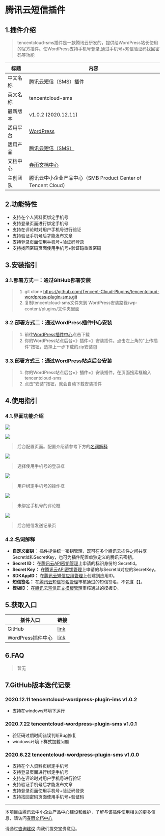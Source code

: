 # 腾讯云短信插件

## 1.插件介绍
> tencentcloud-sms插件是一款腾讯云研发的，提供给WordPress站长使用的官方插件。使WordPress支持手机号登录,通过手机号+短信验证码找回密码等功能

| 标题       | 内容                                                         |
| ---------- | ------------------------------------------------------------ |
| 中文名称     | 腾讯云短信（SMS）插件                                         |
| 英文名称   | tencentcloud-sms                                       |
| 最新版本   | v1.0.2 (2020.12.11)                                           |
| 适用平台 | [WordPress](https://wordpress.org/)                             |
| 适用产品 | [腾讯云短信（SMS）](https://cloud.tencent.com/product/sms)      |
| 文档中心   | [春雨文档中心](https://openapp.qq.com/docs/Wordpress/sms.html) |
| 主创团队   | 腾讯云中小企业产品中心（SMB Product Center of Tencent Cloud）    |

## 2.功能特性

- 支持在个人资料页绑定手机号
- 支持登录页面进行绑定手机号
- 支持在评论时对用户手机号进行验证
- 支持验证手机号后才能发布文章
- 支持登录页面使用手机号+验证码登录
- 支持找回密码页面使用手机号+验证码重置密码

## 3.安装指引

### 3.1.部署方式一：通过GitHub部署安装

> 1. git clone https://github.com/Tencent-Cloud-Plugins/tencentcloud-wordpress-plugin-sms.git
> 2. 复制tencentcloud-sms文件夹到 WordPress安装路径/wp-content/plugins/文件夹里面

### 3.2.部署方式二：通过WordPress插件中心安装
> 1. 前往[WordPress插件中心](https://wordpress.org/plugins/tencentcloud-sms)点击下载
> 2. 你的WordPress站点后台=》插件=》安装插件。点击左上角的"上传插件"按钮，选择上一步下载的zip安装包

### 3.3.部署方式三：通过WordPress站点后台安装
> 1. 你的WordPress站点后台=》插件=》安装插件。在页面搜索框输入tencentcloud-sms
> 2. 点击"安装"按钮，就会自动下载安装插件

## 4.使用指引

### 4.1.界面功能介绍

![](./images/sms1.png)

![](../images/Wordpress/sms2.png)
> 后台配置页面。配置介绍请参考下方的[名词解释](#_4-2-名词解释)

![](./images/sms4.png)
> 选择使用手机号的登录框

![](./images/sms5.png)
> 用户绑定手机号的操作框

![](./images/sms6.png)
> 未绑定手机号的评论框

![](./images/sms7.png)
> 后台短信发送记录页


### 4.2.名词解释
- **自定义密钥：** 插件提供统一密钥管理，既可在多个腾讯云插件之间共享SecretId和SecretKey，也可为插件配置单独定义的腾讯云密钥。
- **Secret ID：** 在[腾讯云API密钥管理](https://console.cloud.tencent.com/cam/capi)上申请的标识身份的 SecretId。
- **Secret Key：** 在[腾讯云API密钥管理](https://console.cloud.tencent.com/cam/capi)上申请的与SecretId对应的SecretKey。
- **SDKAppID：** 在[腾讯云短信应用管理](https://console.cloud.tencent.com/smsv2/app-manage)上创建到应用ID。
- **短信签名：** 在[腾讯云短信签名管理](https://console.cloud.tencent.com/smsv2/csms-sign)审核通过的短信签名，不包含【】。
- **模板ID：** 在[腾讯云短信正文模板管理](https://console.cloud.tencent.com/smsv2/csms-template)审核通过的模板ID。


## 5.获取入口

| 插件入口          | 链接                                                         |
| ----------------- | ------------------------------------------------------------ |
| GitHub            | [link](https://github.com/Tencent-Cloud-Plugins/tencentcloud-wordpress-plugin-sms)   |
| WordPress插件中心 |  [link](https://wordpress.org/plugins/tencentcloud-sms)   |

## 6.FAQ

> 暂无

## 7.GitHub版本迭代记录

### 2020.12.11 tencentcloud-wordpress-plugin-ims v1.0.2
- 支持在windows环境下运行

### 2020.7.22 tencentcloud-wordpress-plugin-sms v1.0.1
- 验证码过期时间错误判断Bug修复
- windows环境下样式加载问题

### 2020.6.22 tencentcloud-wordpress-plugin-sms v1.0.0
- 支持在个人资料页绑定手机号
- 支持登录页面进行绑定手机号
- 支持在评论时对用户手机号进行验证
- 支持验证手机号后才能发布文章
- 支持登录页面使用手机号+验证码登录
- 支持找回密码页面使用手机号+验证码

---
本项目由腾讯云中小企业产品中心建设和维护，了解与该插件使用相关的更多信息，请访问[春雨文档中心](https://openapp.qq.com/docs/Wordpress/sms.html) 

请通过[咨询建议](https://support.qq.com/products/164613) 向我们提交宝贵意见。